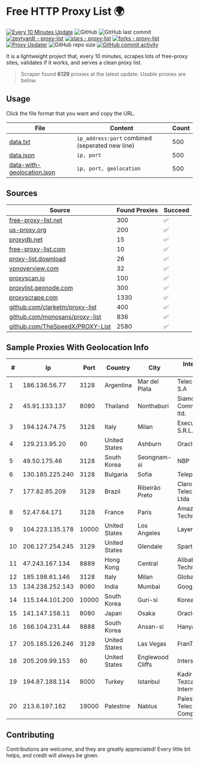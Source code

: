 
# Free HTTP Proxy List 🌍

[![Every 10 Minutes Update](https://github.com/mertguvencli/http-proxy-list/actions/workflows/main.yml/badge.svg?branch=main)](https://github.com/mertguvencli/http-proxy-list/actions/workflows/main.yml)
![GitHub](https://img.shields.io/github/license/mertguvencli/http-proxy-list)
![GitHub last commit](https://img.shields.io/github/last-commit/mertguvencli/http-proxy-list)
[![zevtyardt - proxy-list](https://img.shields.io/static/v1?label=zevtyardt&message=proxy-list&color=blue&logo=github)](https://github.com/zevtyardt/proxy-list "Go to GitHub repo")
[![stars - proxy-list](https://img.shields.io/github/stars/zevtyardt/proxy-list?style=social)](https://github.com/zevtyardt/proxy-list)
[![forks - proxy-list](https://img.shields.io/github/forks/zevtyardt/proxy-list?style=social)](https://github.com/zevtyardt/proxy-list)
[![Proxy Updater](https://github.com/zevtyardt/proxy-list/workflows/Proxy%20Updater/badge.svg)](https://github.com/zevtyardt/proxy-list/actions?query=workflow:"Proxy+Updater")
![GitHub repo size](https://img.shields.io/github/repo-size/zevtyardt/proxy-list)
[![GitHub commit activity](https://img.shields.io/github/commit-activity/m/zevtyardt/proxy-list?logo=commits)](https://github.com/zevtyardt/proxy-list/commits/main)

It is a lightweight project that, every 10 minutes, scrapes lots of free-proxy sites, validates if it works, and serves a clean proxy list.

> Scraper found **6129** proxies at the latest update. Usable proxies are below.

## Usage

Click the file format that you want and copy the URL.

|File|Content|Count|
|----|-------|-----|
|[data.txt](https://raw.githubusercontent.com/mertguvencli/http-proxy-list/main/proxy-list/data.txt)|`ip_address:port` combined (seperated new line)|500|
|[data.json](https://raw.githubusercontent.com/mertguvencli/http-proxy-list/main/proxy-list/data.json)|`ip, port`|500|
|[data-with-geolocation.json](https://raw.githubusercontent.com/mertguvencli/http-proxy-list/main/proxy-list/data-with-geolocation.json)|`ip, port, geolocation`|500|

## Sources

|Source|Found Proxies|Succeed|
|------|-------------|-------|
|[free-proxy-list.net](https://free-proxy-list.net)|300|✅|
|[us-proxy.org](https://www.us-proxy.org)|200|✅|
|[proxydb.net](http://proxydb.net)|15|✅|
|[free-proxy-list.com](https://free-proxy-list.com/?page=&port=&type%5B%5D=http&type%5B%5D=https&up_time=0&search=Search)|10|✅|
|[proxy-list.download](https://www.proxy-list.download/HTTP)|26|✅|
|[vpnoverview.com](https://vpnoverview.com/privacy/anonymous-browsing/free-proxy-servers)|32|✅|
|[proxyscan.io](https://www.proxyscan.io)|100|✅|
|[proxylist.geonode.com](https://proxylist.geonode.com/api/proxy-list?limit=300&page=1&sort_by=lastChecked&sort_type=desc&protocols=http,https)|300|✅|
|[proxyscrape.com](https://api.proxyscrape.com/v2/?request=displayproxies&protocol=http&timeout=10000&country=all&ssl=all&anonymity=all)|1330|✅|
|[github.com/clarketm/proxy-list](https://raw.githubusercontent.com/clarketm/proxy-list/master/proxy-list-raw.txt)|400|✅|
|[github.com/monosans/proxy-list](https://raw.githubusercontent.com/monosans/proxy-list/main/proxies/http.txt)|836|✅|
|[github.com/TheSpeedX/PROXY-List](https://raw.githubusercontent.com/TheSpeedX/PROXY-List/master/http.txt)|2580|✅|


## Sample Proxies With Geolocation Info

|#|Ip|Port|Country|City|Internet Service Provider|
|-|--|----|-------|----|-------------------------|
|1|186.136.56.77|3128|Argentina|Mar del Plata|Telecom Argentina S.A|
|2|45.91.133.137|8080|Thailand|Nonthaburi|Siamdata Communication Co., ltd.|
|3|194.124.74.75|3128|Italy|Milan|Executive Service S.R.L.|
|4|129.213.95.20|80|United States|Ashburn|Oracle Corporation|
|5|49.50.175.46|3128|South Korea|Seongnam-si|NBP|
|6|130.185.225.240|3128|Bulgaria|Sofia|Telepoint Ltd|
|7|177.82.85.209|3128|Brazil|Ribeirão Preto|Claro NXT Telecomunicacoes Ltda|
|8|52.47.64.171|3128|France|Paris|Amazon Technologies Inc.|
|9|104.223.135.178|10000|United States|Los Angeles|LayerHost|
|10|206.127.254.245|3129|United States|Glendale|Spartan Host Ltd|
|11|47.243.167.134|8889|Hong Kong|Central|Alibaba (US) Technology Co., Ltd.|
|12|185.198.61.146|3128|Italy|Milan|Global Router LLC|
|13|134.238.252.143|8080|India|Mumbai|Google LLC|
|14|115.144.101.200|10000|South Korea|Guri-si|Korea Telecom|
|15|141.147.158.11|8080|Japan|Osaka|Oracle Corporation|
|16|166.104.231.44|8888|South Korea|Ansan-si|Hanyang University|
|17|205.185.126.246|3128|United States|Las Vegas|FranTech Solutions|
|18|205.209.99.153|80|United States|Englewood Cliffs|Interserver, Inc|
|19|194.87.188.114|8000|Turkey|Istanbul|Kadir Huseyin Tezcan Nosspeed Internet Teknolojileri|
|20|213.6.197.162|19000|Palestine|Nablus|Palestine Telecommunications Company|



## Contributing

Contributions are welcome, and they are greatly appreciated! Every
little bit helps, and credit will always be given.

